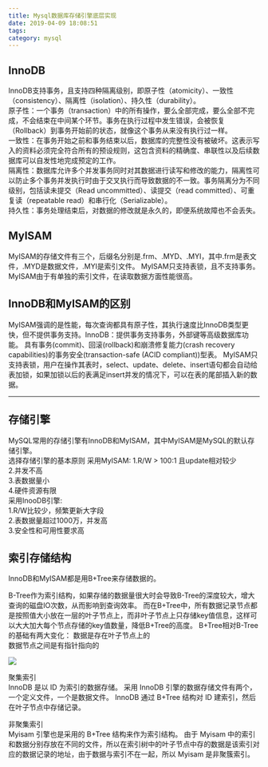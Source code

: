 ```yaml
---
title: Mysql数据库存储引擎底层实现
date: 2019-04-09 18:08:51
tags:
category: mysql
---
```




## InnoDB

InnoDB支持事务，且支持四种隔离级别，即原子性（atomicity）、一致性（consistency）、隔离性（isolation）、持久性（durability）。  
原子性：一个事务（transaction）中的所有操作，要么全部完成，要么全部不完成，不会结束在中间某个环节。事务在执行过程中发生错误，会被恢复（Rollback）到事务开始前的状态，就像这个事务从来没有执行过一样。  
一致性：在事务开始之前和事务结束以后，数据库的完整性没有被破坏。这表示写入的资料必须完全符合所有的预设规则，这包含资料的精确度、串联性以及后续数据库可以自发性地完成预定的工作。  
隔离性：数据库允许多个并发事务同时对其数据进行读写和修改的能力，隔离性可以防止多个事务并发执行时由于交叉执行而导致数据的不一致。事务隔离分为不同级别，包括读未提交（Read uncommitted）、读提交（read committed）、可重复读（repeatable read）和串行化（Serializable）。    
持久性：事务处理结束后，对数据的修改就是永久的，即便系统故障也不会丢失。

## MyISAM
MyISAM的存储文件有三个，后缀名分别是.frm、.MYD、.MYI，其中.frm是表文件，.MYD是数据文件，.MYI是索引文件。
MyISAM只支持表锁，且不支持事务。MyISAM由于有单独的索引文件，在读取数据方面性能很高。

## InnoDB和MyISAM的区别
MyISAM强调的是性能，每次查询都具有原子性，其执行速度比InnoDB类型更快，但不提供事务支持。InnoDB：提供事务支持事务，外部键等高级数据库功能。 具有事务(commit)、回滚(rollback)和崩溃修复能力(crash recovery capabilities)的事务安全(transaction-safe (ACID compliant))型表。
MyISAM只支持表锁，用户在操作其表时，select、update、delete、insert语句都会自动给表加锁，如果加锁以后的表满足insert并发的情况下，可以在表的尾部插入新的数据。

***
## 存储引擎
MySQL常用的存储引擎有InnoDB和MyISAM，其中MyISAM是MySQL的默认存储引擎。  
选择存储引擎的基本原则
采用MyISAM: 
1.R/W > 100:1 且update相对较少   
2.并发不高  
3.表数据量小      
4.硬件资源有限  
采用InooDB引擎:  
1.R/W比较少，频繁更新大字段  
2.表数据量超过1000万，并发高  
3.安全性和可用性要求高



## 索引存储结构
InnoDB和MyISAM都是用B+Tree来存储数据的。

B-Tree作为索引结构，如果存储的数据量很大时会导致B-Tree的深度较大，增大查询的磁盘IO次数，从而影响到查询效率。
而在B+Tree中，所有数据记录节点都是按照值大小放在一层的叶子节点上，而非叶子节点上只存储key值信息，这样可以大大加大每个节点存储的key值数量，降低B+Tree的高度。
B+Tree相对B-Tree的基础有两大变化：
数据是存在叶子节点上的  
数据节点之间是有指针指向的

![](/bplustree.png)


聚集索引  
InnoDB 是以 ID 为索引的数据存储。
采用 InnoDB 引擎的数据存储文件有两个，一个定义文件，一个是数据文件。
InnoDB 通过 B+Tree 结构对 ID 建索引，然后在叶子节点中存储记录。


非聚集索引  
Myisam 引擎也是采用的 B+Tree 结构来作为索引结构。
由于 Myisam 中的索引和数据分别存放在不同的文件，所以在索引树中的叶子节点中存的数据是该索引对应的数据记录的地址，由于数据与索引不在一起，所以 Myisam 是非聚簇索引。
